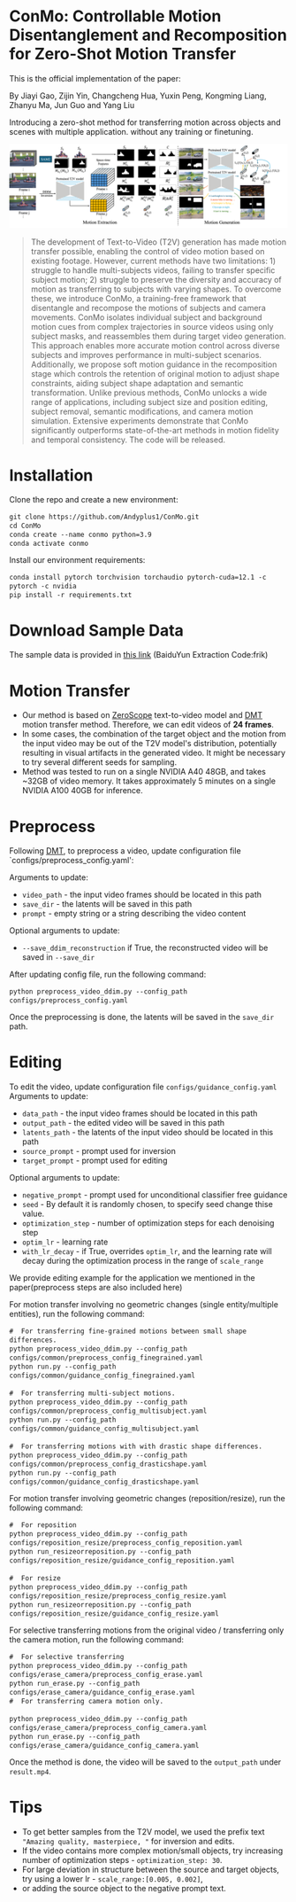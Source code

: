 # ConMo: Controllable Motion Disentanglement and Recomposition for Zero-Shot Motion Transfer
<!-- <a href="https://diffusion-motion-transfer.github.io/"><img src="https://img.shields.io/static/v1?label=Project&message=Website&color=blue"></a>
<a href="https://arxiv.org/abs/"><img src="https://img.shields.io/badge/arXiv-2311.17009-b31b1b.svg"></a> -->

This is the official implementation of the paper:

By Jiayi Gao, Zijin Yin, Changcheng Hua, Yuxin Peng, Kongming Liang, Zhanyu Ma, Jun Guo and Yang Liu

<!-- [**Space-Time Diffusion Features for Zero-Shot Text-Driven Motion Transfer**](https://diffusion-motion-transfer.github.io/)
<br/>

[Danah Yatim*](https://www.linkedin.com/in/danah-yatim-4b15231b5/),
[Rafail Fridman*](https://www.linkedin.com/in/rafail-fridman/),
[Omer Bar-Tal](https://omerbt.github.io/),
[Yoni Kasten](https://ykasten.github.io/),
[Tali Dekel](https://www.weizmann.ac.il/math/dekel/)
<br/>
(*equal contribution)

https://github.com/diffusion-motion-transfer/diffusion-motion-transfer/assets/22198039/4fe912d4-0975-4580-af7f-19fd73b0cbfe -->



Introducing a zero-shot method for transferring motion across objects and scenes with multiple application. without any training or finetuning.

![method](pipeline.png)

>The development of Text-to-Video (T2V) generation has made motion transfer possible, enabling the control of video motion based on existing footage. However, current methods have two limitations: 1) struggle to handle multi-subjects videos, failing to transfer specific subject motion; 2) struggle to preserve the diversity and accuracy of motion as transferring to subjects with varying shapes.
To overcome these, we introduce ConMo, a training-free framework that disentangle and recompose the motions of subjects and camera movements. ConMo isolates individual subject and background motion cues from complex trajectories in source videos using only subject masks, and reassembles them during target video generation. This approach enables more accurate motion control across diverse subjects and improves performance in multi-subject scenarios. Additionally, we propose soft motion guidance in the recomposition stage which controls the retention of original motion to adjust shape constraints, aiding subject shape adaptation and semantic transformation. Unlike previous methods, ConMo unlocks a wide range of applications, including subject size and position editing, subject removal, semantic modifications, and camera motion simulation. Extensive experiments demonstrate that ConMo significantly outperforms state-of-the-art methods in motion fidelity and temporal consistency. The code will be released.

<!-- For more, visit the [project webpage](https://diffusion-motion-transfer.github.io/). -->

# Installation
Clone the repo and create a new environment:
```
git clone https://github.com/Andyplus1/ConMo.git
cd ConMo
conda create --name conmo python=3.9
conda activate conmo
```
Install our environment requirements:
```
conda install pytorch torchvision torchaudio pytorch-cuda=12.1 -c pytorch -c nvidia
pip install -r requirements.txt
```

# Download Sample Data
The sample data is provided in [this link](https://pan.baidu.com/s/1E0EDFmW5XHFDjQdaGenQqQ) (BaiduYun Extraction Code:frik)

# Motion Transfer
<!-- * Our method is designed for transferring motion across objects and scenes -->
* Our method is based on [ZeroScope](https://huggingface.co/cerspense/zeroscope_v2_576w) text-to-video model and [DMT](https://github.com/diffusion-motion-transfer/diffusion-motion-transfer) motion transfer method. Therefore, we can edit videos of **24 frames**.
* In some cases, the combination of the target object and the motion from the input video may be out of the T2V model's distribution, potentially resulting in visual artifacts in the generated video. It might be necessary to try several different seeds for sampling.
* Method was tested to run on a single NVIDIA A40 48GB, and takes ~32GB of video memory.
 It takes approximately 5 minutes on a single NVIDIA A100 40GB for inference.

# Preprocess
Following [DMT](https://github.com/diffusion-motion-transfer/), to preprocess a video, update configuration file `configs/preprocess_config.yaml':

Arguments to update:
* ```video_path``` - the input video frames should be located in this path
* ```save_dir``` - the latents will be saved in this path
* ```prompt``` - empty string or a string describing the video content

Optional arguments to update:
* ```--save_ddim_reconstruction``` if True, the reconstructed video will be saved in ```--save_dir```

After updating config file, run the following command:
```
python preprocess_video_ddim.py --config_path configs/preprocess_config.yaml
```
Once the preprocessing is done, the latents will be saved in the ```save_dir``` path. 

# Editing
To edit the video, update configuration file `configs/guidance_config.yaml`
Arguments to update:
* ```data_path``` - the input video frames should be located in this path
* ```output_path``` - the edited video will be saved in this path
* ```latents_path``` - the latents of the input video should be located in this path
* ```source_prompt``` - prompt used for inversion
* ```target_prompt``` - prompt used for editing
    
Optional arguments to update:
* ```negative_prompt``` - prompt used for unconditional classifier free guidance
*  ```seed``` - By default it is randomly chosen, to specify seed change thise value.
*  ```optimization_step``` - number of optimization steps for each denoising step
* ```optim_lr``` - learning rate
* ```with_lr_decay```  - if True, overrides `optim_lr`, and the learning rate will decay during the optimization process in the range of `scale_range`

<!-- After updating the config file, run the following command:
```
python run.py --config_path configs/guidance_config.yaml
``` -->
We provide editing example for the application we mentioned in the paper(preprocess steps are also included here)

For motion transfer involving no geometric changes (single entity/multiple entities), run the following command:
```
#  For transferring fine-grained motions between small shape differences.
python preprocess_video_ddim.py --config_path  configs/common/preprocess_config_finegrained.yaml
python run.py --config_path configs/common/guidance_config_finegrained.yaml 

#  For transferring multi-subject motions.
python preprocess_video_ddim.py --config_path  configs/common/preprocess_config_multisubject.yaml
python run.py --config_path configs/common/guidance_config_multisubject.yaml

#  For transferring motions with with drastic shape differences.
python preprocess_video_ddim.py --config_path  configs/common/preprocess_config_drasticshape.yaml
python run.py --config_path configs/common/guidance_config_drasticshape.yaml
```

For motion transfer involving geometric changes (reposition/resize), run the following command:
```
#  For reposition
python preprocess_video_ddim.py --config_path configs/reposition_resize/preprocess_config_reposition.yaml
python run_resizeorreposition.py --config_path configs/reposition_resize/guidance_config_reposition.yaml

#  For resize
python preprocess_video_ddim.py --config_path configs/reposition_resize/preprocess_config_resize.yaml
python run_resizeorreposition.py --config_path configs/reposition_resize/guidance_config_resize.yaml
```

For selective transferring motions from the original video / transferring only the camera motion, run the following command:
```
#  For selective transferring 
python preprocess_video_ddim.py --config_path configs/erase_camera/preprocess_config_erase.yaml
python run_erase.py --config_path configs/erase_camera/guidance_config_erase.yaml
#  For transferring camera motion only.

python preprocess_video_ddim.py --config_path configs/erase_camera/preprocess_config_camera.yaml
python run_erase.py --config_path configs/erase_camera/guidance_config_camera.yaml
```

Once the method is done, the video will be saved to the ```output_path``` under `result.mp4`.


# Tips
* To get better samples from the T2V model, we used the prefix text ```"Amazing quality, masterpiece, "``` for inversion and edits.
* If the video contains more complex motion/small objects, try increasing number of optimization steps - ```optimization_step: 30```.
* For large deviation in structure between the source and target objects, try using a lower lr - ```scale_range:[0.005, 0.002]```,
*  or adding the source object to the negative prompt text.

<!-- # Measuring motion fidelity
We also provide the code for calculating the motion fidelity metric introduced in the paper (Section 5.1).
To calculate the motion fidelity metric, first follow the instructions [here](https://github.com/facebookresearch/co-tracker) to install Co-Tracker and download their checkpoint.
Then, run the following command:
```
python motion_fidelity_score.py --config_path configs/motion_fidelity_config.yaml
``` -->



<!-- # Citation
```
@article{yatim2023spacetime,
        title = {Space-Time Diffusion Features for Zero-Shot Text-Driven Motion Transfer},
        author = {Yatim, Danah and Fridman, Rafail and Bar-Tal, Omer and Kasten, Yoni and Dekel, Tali},
        journal={arXiv preprint arxiv:2311.17009},
        year={2023}
        }
``` -->
